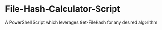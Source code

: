 # File-Hash-Calculator-Script
A PowerShell Script which leverages Get-FileHash for any desired algorithm
